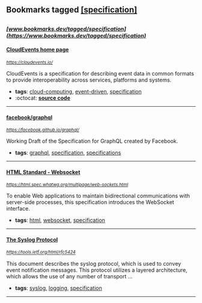 ## Bookmarks tagged [[specification]](https://www.bookmarks.dev?q=[specification])

_<sup><sup>[www.bookmarks.dev/tagged/specification](https://www.bookmarks.dev/tagged/specification)</sup></sup>_
---
#### [CloudEvents home page](https://cloudevents.io/)
_<sup>https://cloudevents.io/</sup>_

CloudEvents is a specification for describing event data in common formats to provide interoperability across services, platforms and systems.
* **tags**: [cloud-computing](../tagged/cloud-computing.md), [event-driven](../tagged/event-driven.md), [specification](../tagged/specification.md)
* :octocat: **[source code](https://github.com/cloudevents/spec)**
---
#### [facebook/graphql](https://facebook.github.io/graphql/)
_<sup>https://facebook.github.io/graphql/</sup>_

Working Draft of the Specification for GraphQL created by Facebook.
* **tags**: [graphql](../tagged/graphql.md), [specification](../tagged/specification.md), [specifications](../tagged/specifications.md)
---
#### [HTML Standard - Websocket](https://html.spec.whatwg.org/multipage/web-sockets.html)
_<sup>https://html.spec.whatwg.org/multipage/web-sockets.html</sup>_

To enable Web applications to maintain bidirectional communications with server-side processes, this specification introduces the WebSocket interface.
* **tags**: [html](../tagged/html.md), [websocket](../tagged/websocket.md), [specification](../tagged/specification.md)
---
#### [The Syslog Protocol](https://tools.ietf.org/html/rfc5424)
_<sup>https://tools.ietf.org/html/rfc5424</sup>_

This document describes the syslog protocol, which is used to convey
   event notification messages.  This protocol utilizes a layered
   architecture, which allows the use of any number of transport
...
* **tags**: [syslog](../tagged/syslog.md), [logging](../tagged/logging.md), [specification](../tagged/specification.md)
---

